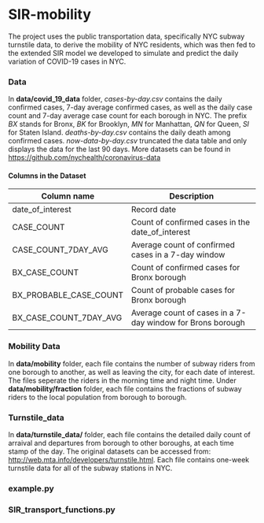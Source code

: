 # SIR-mobility

The project uses the public transportation data, specifically NYC subway turnstile data, to derive the mobility of NYC residents, which was then fed to the extended SIR model we developed to simulate and predict the daily variation of COVID-19 cases in NYC.

### Data

In **data/covid_19_data** folder, *cases-by-day.csv* contains the daily confirmed cases, 7-day average confirmed cases, as well as the daily case count and 7-day average case count for each borough in NYC. The prefix *BX* stands for Bronx, *BK* for Brooklyn, *MN* for Manhattan, *QN* for Queen, *SI* for Staten Island. *deaths-by-day.csv* contains the daily death among confirmed cases. *now-data-by-day.csv* truncated the data table and only displays the data for the last 90 days. More datasets can be found in https://github.com/nychealth/coronavirus-data

#### Columns in the Dataset

| Column name                  | Description                                                |
| -----------                  | -----------                                                |
| date_of_interest             | Record date                                                |
| CASE_COUNT                   | Count of confirmed cases in the date_of_interest           |
| CASE_COUNT_7DAY_AVG	         | Average count of confirmed cases in a 7-day window         |
| BX_CASE_COUNT                | Count of confirmed cases for Bronx borough                 |
| BX_PROBABLE_CASE_COUNT       | Count of probable cases for Bronx borough                  |
| BX_CASE_COUNT_7DAY_AVG       | Average count of cases in a 7-day window for Brons borough |

### Mobility Data

In **data/mobility** folder, each file contains the number of subway riders from one borough to another, as well as leaving the city, for each date of interest. The files seperate the riders in the morning time and night time. Under **data/mobility/fraction** folder, each file contains the fractions of subway riders to the local population from borough to borough.

### Turnstile_data

In **data/turnstile_data/** folder, each file contains the detailed daily count of arraival and departures from borough to other boroughs, at each time stamp of the day. The original datasets can be accessed from: http://web.mta.info/developers/turnstile.html. Each file contains one-week turnstile data for all of the subway stations in NYC.

### example.py

### SIR_transport_functions.py

